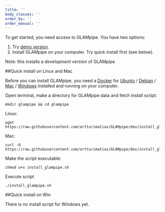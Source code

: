 ```yaml
---
title: ''
body_classes: ''
order_by: ''
order_manual: ''
---
```


To get started, you need access to GLAMpipe. You have two options:
1. Try [demo version](http://demo.glampipe.org).
2. Install GLAMpipe on your computer. Try quick install first (see below).

Note: this installs a *development version* of GLAMpipe

##Quick install on Linux and Mac

Before you can install GLAMpipe, you need a [Docker](https://www.docker.com) for  [Ubuntu](https://docs.docker.com/engine/installation/linux/docker-ce/ubuntu/) / [Debian](https://docs.docker.com/engine/installation/linux/docker-ce/debian/) / [Mac](https://www.docker.com/docker-mac) / [Windows](https://docs.docker.com/docker-for-windows/install/) installed and running on your computer. 

Open terminal, make a directory for GLAMpipe data and fetch install script:

	mkdir glampipe && cd glampipe
    
Linux:

	wget https://raw.githubusercontent.com/artturimatias/GLAMpipe/dev/install_glampipe.sh
    
Mac:
	
    curl -O https://raw.githubusercontent.com/artturimatias/GLAMpipe/dev/install_glampipe.sh
    
Make the script executable:

    chmod u+x install_glampipe.sh
    
Execute script

	./install_glampipe.sh



##Quick install on Win

There is no install script for Windows yet.